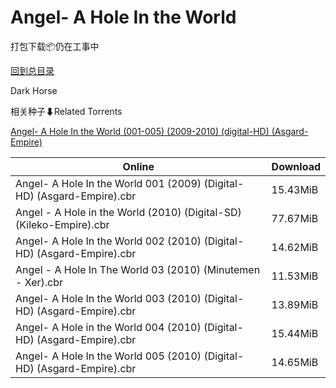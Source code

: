 # Angel- A Hole In the World

打包下载📦仍在工事中

[回到总目录](/Catalogs.md)

Dark Horse





相关种子⬇Related Torrents

[Angel- A Hole In the World (001-005) (2009-2010) (digital-HD) (Asgard-Empire)](https://github.com/alicewish/markdown/blob/master/torrent/Angel--A-Hole-In-the-World--001-005---2009-2010---digital-HD---Asgard-Empire.md)

Online | Download
--- | ---
Angel- A Hole In the World 001 (2009) (Digital-HD) (Asgard-Empire).cbr | 15.43MiB
Angel - A Hole in the World (2010) (Digital-SD) (Kileko-Empire).cbr | 77.67MiB
Angel- A Hole In the World 002 (2010) (Digital-HD) (Asgard-Empire).cbr | 14.62MiB
Angel - A Hole In The World 03 (2010) (Minutemen - Xer).cbr | 11.53MiB
Angel- A Hole In the World 003 (2010) (Digital-HD) (Asgard-Empire).cbr | 13.89MiB
Angel- A Hole in the World 004 (2010) (Digital-HD) (Asgard-Empire).cbr | 15.44MiB
Angel- A Hole In the World 005 (2010) (Digital-HD) (Asgard-Empire).cbr | 14.65MiB